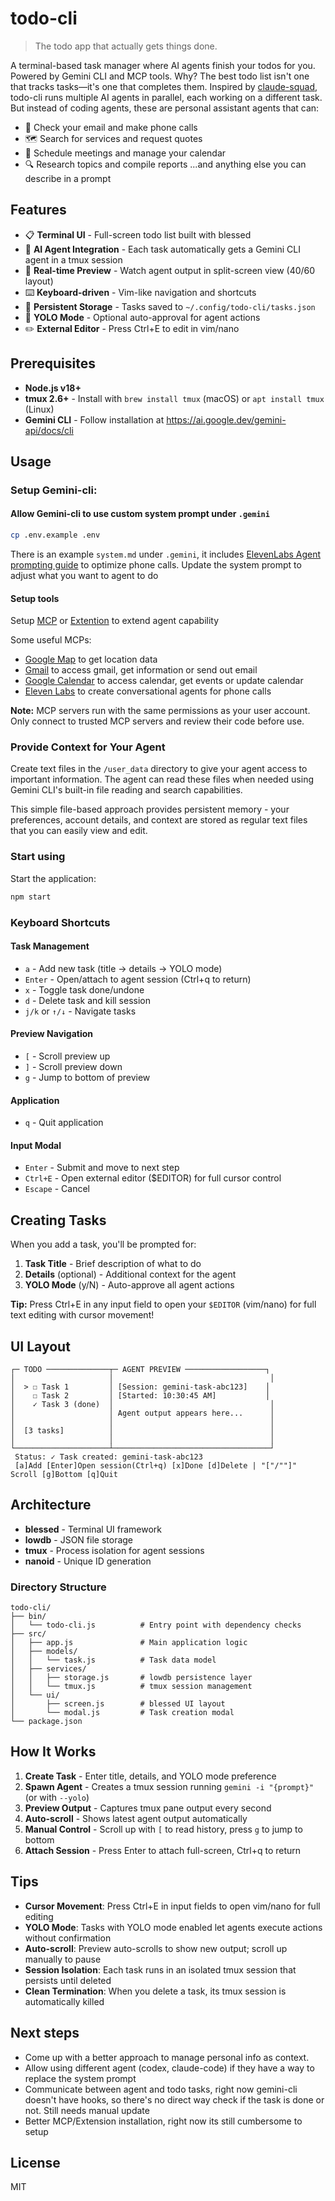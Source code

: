 # todo-cli

> The todo app that actually gets things done.

A terminal-based task manager where AI agents finish your todos for you. Powered by Gemini CLI and MCP tools.
Why?
The best todo list isn't one that tracks tasks—it's one that completes them.
Inspired by [claude-squad](https://github.com/smtg-ai/claude-squad?tab=readme-ov-file), todo-cli runs multiple AI agents in parallel, each working on a different task. But instead of coding agents, these are personal assistant agents that can:

- 📧 Check your email and make phone calls
- 🗺️ Search for services and request quotes
- 📅 Schedule meetings and manage your calendar
- 🔍 Research topics and compile reports
  ...and anything else you can describe in a prompt

## Features

- 📋 **Terminal UI** - Full-screen todo list built with blessed
- 🤖 **AI Agent Integration** - Each task automatically gets a Gemini CLI agent in a tmux session
- 👀 **Real-time Preview** - Watch agent output in split-screen view (40/60 layout)
- ⌨️ **Keyboard-driven** - Vim-like navigation and shortcuts
- 💾 **Persistent Storage** - Tasks saved to `~/.config/todo-cli/tasks.json`
- 🎯 **YOLO Mode** - Optional auto-approval for agent actions
- ✏️ **External Editor** - Press Ctrl+E to edit in vim/nano

## Prerequisites

- **Node.js v18+**
- **tmux 2.6+** - Install with `brew install tmux` (macOS) or `apt install tmux` (Linux)
- **Gemini CLI** - Follow installation at https://ai.google.dev/gemini-api/docs/cli

## Usage

### Setup Gemini-cli:

#### Allow Gemini-cli to use custom system prompt under `.gemini`

```bash
cp .env.example .env
```

There is an example `system.md` under `.gemini`, it includes [ElevenLabs Agent prompting guide](https://elevenlabs.io/docs/agents-platform/best-practices/prompting-guide) to optimize phone calls. Update the system prompt to adjust what you want to agent to do

#### Setup tools

Setup [MCP](https://github.com/google-gemini/gemini-cli/blob/main/docs/tools/mcp-server.md) or [Extention](https://geminicli.com/extensions/) to extend agent capability

Some useful MCPs:

- [Google Map](https://github.com/modelcontextprotocol/servers-archived/tree/main/src/google-maps) to get location data
- [Gmail](https://github.com/GongRzhe/Gmail-MCP-Server) to access gmail, get information or send out email
- [Google Calendar](https://github.com/GongRzhe/Gmail-MCP-Server) to access calendar, get events or update calendar
- [Eleven Labs](https://github.com/elevenlabs/elevenlabs-mcp) to create conversational agents for phone calls

**Note:** MCP servers run with the same permissions as your user account. Only connect to trusted MCP servers and review their code before use.

### Provide Context for Your Agent

Create text files in the `/user_data` directory to give your agent access to important information. The agent can read these files when needed using Gemini CLI's built-in file reading and search capabilities.

This simple file-based approach provides persistent memory - your preferences, account details, and context are stored as regular text files that you can easily view and edit.

### Start using

Start the application:

```bash
npm start
```

### Keyboard Shortcuts

#### Task Management

- `a` - Add new task (title → details → YOLO mode)
- `Enter` - Open/attach to agent session (Ctrl+q to return)
- `x` - Toggle task done/undone
- `d` - Delete task and kill session
- `j/k` or `↑/↓` - Navigate tasks

#### Preview Navigation

- `[` - Scroll preview up
- `]` - Scroll preview down
- `g` - Jump to bottom of preview

#### Application

- `q` - Quit application

#### Input Modal

- `Enter` - Submit and move to next step
- `Ctrl+E` - Open external editor ($EDITOR) for full cursor control
- `Escape` - Cancel

## Creating Tasks

When you add a task, you'll be prompted for:

1. **Task Title** - Brief description of what to do
2. **Details** (optional) - Additional context for the agent
3. **YOLO Mode** (y/N) - Auto-approve all agent actions

**Tip:** Press Ctrl+E in any input field to open your `$EDITOR` (vim/nano) for full text editing with cursor movement!

## UI Layout

```
┌─ TODO ──────────────┬─ AGENT PREVIEW ──────────────────┐
│                     │                                   │
│  > ☐ Task 1         │ [Session: gemini-task-abc123]    │
│    ☐ Task 2         │ [Started: 10:30:45 AM]           │
│    ✓ Task 3 (done)  │                                   │
│                     │ Agent output appears here...      │
│                     │                                   │
│  [3 tasks]          │                                   │
│                     │                                   │
└─────────────────────┴───────────────────────────────────┘
 Status: ✓ Task created: gemini-task-abc123
 [a]Add [Enter]Open session(Ctrl+q) [x]Done [d]Delete | "["/""]" Scroll [g]Bottom [q]Quit
```

## Architecture

- **blessed** - Terminal UI framework
- **lowdb** - JSON file storage
- **tmux** - Process isolation for agent sessions
- **nanoid** - Unique ID generation

### Directory Structure

```
todo-cli/
├── bin/
│   └── todo-cli.js          # Entry point with dependency checks
├── src/
│   ├── app.js               # Main application logic
│   ├── models/
│   │   └── task.js          # Task data model
│   ├── services/
│   │   ├── storage.js       # lowdb persistence layer
│   │   └── tmux.js          # tmux session management
│   └── ui/
│       ├── screen.js        # blessed UI layout
│       └── modal.js         # Task creation modal
└── package.json
```

## How It Works

1. **Create Task** - Enter title, details, and YOLO mode preference
2. **Spawn Agent** - Creates a tmux session running `gemini -i "{prompt}"` (or with `--yolo`)
3. **Preview Output** - Captures tmux pane output every second
4. **Auto-scroll** - Shows latest agent output automatically
5. **Manual Control** - Scroll up with `[` to read history, press `g` to jump to bottom
6. **Attach Session** - Press Enter to attach full-screen, Ctrl+q to return

## Tips

- **Cursor Movement**: Press Ctrl+E in input fields to open vim/nano for full editing
- **YOLO Mode**: Tasks with YOLO mode enabled let agents execute actions without confirmation
- **Auto-scroll**: Preview auto-scrolls to show new output; scroll up manually to pause
- **Session Isolation**: Each task runs in an isolated tmux session that persists until deleted
- **Clean Termination**: When you delete a task, its tmux session is automatically killed

## Next steps

- Come up with a better approach to manage personal info as context.
- Allow using different agent (codex, claude-code) if they have a way to replace the system prompt
- Communicate between agent and todo tasks, right now gemini-cli doesn't have hooks, so there's no direct way check if the task is done or not. Still needs manual update
- Better MCP/Extension installation, right now its still cumbersome to setup

## License

MIT

